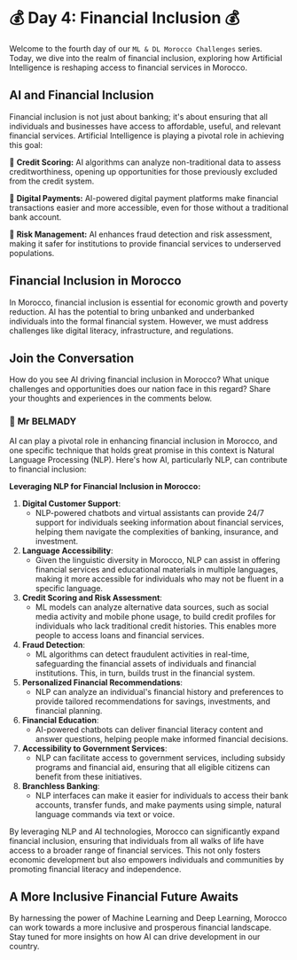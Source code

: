 # **💰 Day 4: Financial Inclusion 💰**

Welcome to the fourth day of our ``ML & DL Morocco Challenges`` series. Today, we dive into the realm of financial inclusion, exploring how Artificial Intelligence is reshaping access to financial services in Morocco.

## **AI and Financial Inclusion**

Financial inclusion is not just about banking; it's about ensuring that all individuals and businesses have access to affordable, useful, and relevant financial services. Artificial Intelligence is playing a pivotal role in achieving this goal:

🔹 **Credit Scoring:** AI algorithms can analyze non-traditional data to assess creditworthiness, opening up opportunities for those previously excluded from the credit system.

🔹 **Digital Payments:** AI-powered digital payment platforms make financial transactions easier and more accessible, even for those without a traditional bank account.

🔹 **Risk Management:** AI enhances fraud detection and risk assessment, making it safer for institutions to provide financial services to underserved populations.

## **Financial Inclusion in Morocco**

In Morocco, financial inclusion is essential for economic growth and poverty reduction. AI has the potential to bring unbanked and underbanked individuals into the formal financial system. However, we must address challenges like digital literacy, infrastructure, and regulations.

<!-- 🚀 **[Explore How AI Promotes Financial Inclusion in Morocco](https://thinkable-expert-c75.notion.site/Day-4-Financial-Inclusion-b2baed069aad4369abd308af592d8f3c?pvs=4)** 🚀 -->

## **Join the Conversation**

How do you see AI driving financial inclusion in Morocco? What unique challenges and opportunities does our nation face in this regard? Share your thoughts and experiences in the comments below.

### 🧠 **Mr BELMADY**

AI can play a pivotal role in enhancing financial inclusion in Morocco, and one specific technique that holds great promise in this context is Natural Language Processing (NLP). Here's how AI, particularly NLP, can contribute to financial inclusion:

**Leveraging NLP for Financial Inclusion in Morocco:**

1. **Digital Customer Support**:
    - NLP-powered chatbots and virtual assistants can provide 24/7 support for individuals seeking information about financial services, helping them navigate the complexities of banking, insurance, and investment.
2. **Language Accessibility**:
    - Given the linguistic diversity in Morocco, NLP can assist in offering financial services and educational materials in multiple languages, making it more accessible for individuals who may not be fluent in a specific language.
3. **Credit Scoring and Risk Assessment**:
    - ML models can analyze alternative data sources, such as social media activity and mobile phone usage, to build credit profiles for individuals who lack traditional credit histories. This enables more people to access loans and financial services.
4. **Fraud Detection**:
    - ML algorithms can detect fraudulent activities in real-time, safeguarding the financial assets of individuals and financial institutions. This, in turn, builds trust in the financial system.
5. **Personalized Financial Recommendations**:
    - NLP can analyze an individual's financial history and preferences to provide tailored recommendations for savings, investments, and financial planning.
6. **Financial Education**:
    - AI-powered chatbots can deliver financial literacy content and answer questions, helping people make informed financial decisions.
7. **Accessibility to Government Services**:
    - NLP can facilitate access to government services, including subsidy programs and financial aid, ensuring that all eligible citizens can benefit from these initiatives.
8. **Branchless Banking**:
    - NLP interfaces can make it easier for individuals to access their bank accounts, transfer funds, and make payments using simple, natural language commands via text or voice.

By leveraging NLP and AI technologies, Morocco can significantly expand financial inclusion, ensuring that individuals from all walks of life have access to a broader range of financial services. This not only fosters economic development but also empowers individuals and communities by promoting financial literacy and independence.

## **A More Inclusive Financial Future Awaits**

By harnessing the power of Machine Learning and Deep Learning, Morocco can work towards a more inclusive and prosperous financial landscape. Stay tuned for more insights on how AI can drive development in our country.